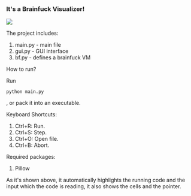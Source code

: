 ### It's a Brainfuck Visualizer!

![](https://i.postimg.cc/VN7wqmyS/test.gif)

The project includes:
1. main.py - main file
2. gui.py - GUI interface
3. bf.py - defines a brainfuck VM

How to run?

Run
```commandline
python main.py
```
, or pack it into an executable.

Keyboard Shortcuts:
1. Ctrl+R: Run.
2. Ctrl+S: Step.
3. Ctrl+O: Open file.
4. Ctrl+B: Abort.

Required packages:
1. Pillow

As it's shown above, it automatically highlights the running code and the input which the code is reading, it also shows the cells and the pointer.

